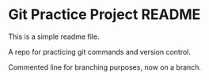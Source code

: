 # Git Practice Project README

This is a simple readme file.

A repo for practicing git commands and version control.

Commented line for branching purposes, now on a branch.
